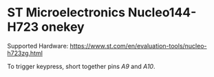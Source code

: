 # ST Microelectronics Nucleo144-H723 onekey

Supported Hardware: <https://www.st.com/en/evaluation-tools/nucleo-h723zg.html>

To trigger keypress, short together pins *A9* and *A10*.
